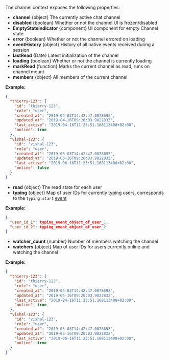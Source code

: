 The channel context exposes the following properties:

- **channel** {object} The currently active chat channel
- **disabled** {boolean} Whether or not the channel UI is frozen/disabled
- **EmptyStateIndicator** {component} UI component for empty Channel state
- **error** {boolean} Whether or not the channel errored on loading
- **eventHistory** {object} History of all native events received during a session
- **lastRead** {Date} Latest initialization of the channel
- **loading** {boolean} Whether or not the channel is currently loading
- **markRead** {function} Marks the current channel as read, runs on channel mount
- **members** {object} All members of the current channel

**Example:**

```json
{
  "thierry-123": {
    "id": "thierry-123",
    "role": "user",
    "created_at": "2019-04-03T14:42:47.087869Z",
    "updated_at": "2019-04-16T09:20:03.982283Z",
    "last_active": "2019-04-16T11:23:51.168113408+02:00",
    "online": true
  },
  "vishal-123": {
    "id": "vishal-123",
    "role": "user",
    "created_at": "2019-05-03T14:42:47.087869Z",
    "updated_at": "2019-05-16T09:20:03.982283Z",
    "last_active": "2019-06-16T11:23:51.168113408+02:00",
    "online": false
  }
}
```
- **read** {object} The read state for each user
- **typing** {object} Map of user IDs for currently typing users, corresponds to the `typing.start` [event](https://getstream.io/chat/docs/#event_object)

**Example:**

```json
{
  "user_id_1": typing_event_object_of_user_1,
  "user_id_2": typing_event_object_of_user_2
}
```
- **watcher_count** {number} Number of members watching the channel
- **watchers** {object} Map of user IDs for users currently online and watching the channel

**Example:**

```json
{
  "thierry-123": {
    "id": "thierry-123",
    "role": "user",
    "created_at": "2019-04-03T14:42:47.087869Z",
    "updated_at": "2019-04-16T09:20:03.982283Z",
    "last_active": "2019-04-16T11:23:51.168113408+02:00",
    "online": true
  },
  "vishal-123": {
    "id": "vishal-123",
    "role": "user",
    "created_at": "2019-05-03T14:42:47.087869Z",
    "updated_at": "2019-05-16T09:20:03.982283Z",
    "last_active": "2019-06-16T11:23:51.168113408+02:00",
    "online": true
  }
}
```

